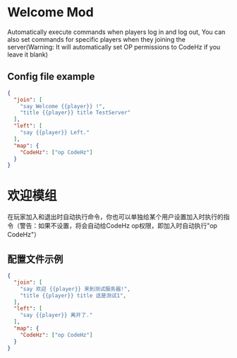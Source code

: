 # Welcome Mod
Automatically execute commands when players log in and log out, You can also set commands for specific players when they joining the server(Warning: It will automatically set OP permissions to CodeHz if you leave it blank)

## Config file example

```json
{
  "join": [
    "say Welcome {{player}} !",
    "title {{player}} title TestServer"
  ],
  "left": [
    "say {{player}} Left."
  ],
  "map": {
    "CodeHz": ["op CodeHz"]
  }
}
```

# 欢迎模组
在玩家加入和退出时自动执行命令，你也可以单独给某个用户设置加入时执行的指令（警告：如果不设置，将会自动给CodeHz op权限，即加入时自动执行\"op CodeHz\"）

## 配置文件示例

```json
{
  "join": [
    "say 欢迎 {{player}} 来到测试服务器!",
    "title {{player}} title 这是测试1",
  ],
  "left": [
    "say {{player}} 离开了."
  ],
  "map": {
    "CodeHz": ["op CodeHz"]
  }
}
```